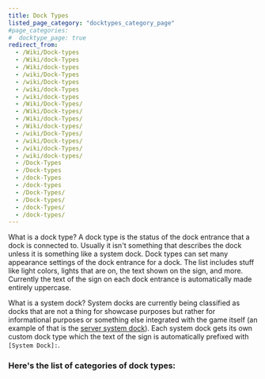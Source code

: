 ```yaml
---
title: Dock Types
listed_page_category: "docktypes_category_page"
#page_categories:
#  docktype_page: true
redirect_from:
  - /Wiki/Dock-types
  - /Wiki/dock-Types
  - /Wiki/dock-types
  - /wiki/Dock-Types
  - /wiki/Dock-types
  - /wiki/dock-Types
  - /wiki/dock-types
  - /Wiki/Dock-Types/
  - /Wiki/Dock-types/
  - /Wiki/dock-Types/
  - /Wiki/dock-types/
  - /wiki/Dock-Types/
  - /wiki/Dock-types/
  - /wiki/dock-Types/
  - /wiki/dock-types/
  - /Dock-Types
  - /Dock-types
  - /dock-Types
  - /dock-types
  - /Dock-Types/
  - /Dock-types/
  - /dock-Types/
  - /dock-types/
---
```


What is a dock type? A dock type is the status of the dock entrance that a dock is connected to. Usually it isn't something that describes the dock unless it is something like a system dock. Dock types can set many appearance settings of the dock entrance for a dock. The list includes stuff like light colors, lights that are on, the text shown on the sign, and more. Currently the text of the sign on each dock entrance is automatically made entirely uppercase.

What is a system dock? System docks are currently being classified as docks that are not a thing for showcase purposes but rather for informational purposes or something else integrated with the game itself (an example of that is the [server system dock](/RBAP-Wiki/Wiki/Docks/Category/In-Game#server-and-game-info-dock)). Each system dock gets its own custom dock type which the text of the sign is automatically prefixed with `[System Dock]:`.

### Here's the list of categories of dock types:
